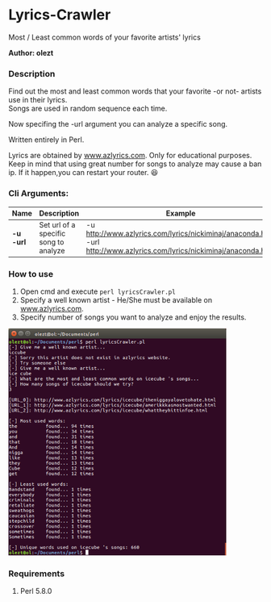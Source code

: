 # Lyrics-Crawler
Most / Least common words of your favorite artists' lyrics

**Author: olezt**

### Description

Find out the most and least common words that your favorite -or not- artists use in their lyrics.<br>
Songs are used in random sequence each time.<br>

Now specifing the -url argument you can analyze a specific song.

Written entirely in Perl.<br>

Lyrics are obtained by www.azlyrics.com. Only for educational purposes.<br>
Keep in mind that using great number for songs to analyze may cause a ban ip. If it happen,you can restart your router. :laughing:

### Cli Arguments:
Name   |   Description   |   Example
------------ | ------------- | -------------
__-u <br> -url__	  |  Set url of a specific song to analyze | -u http://www.azlyrics.com/lyrics/nickiminaj/anaconda.html <br>-url http://www.azlyrics.com/lyrics/nickiminaj/anaconda.html

### How to use

1. Open cmd and execute ```perl lyricsCrawler.pl```
2. Specify a well known artist - He/She must be available on www.azlyrics.com.
3. Specify number of songs you want to analyze and enjoy the results.

<img src="screenShot.png" height="450"/>

### Requirements

1. Perl 5.8.0
